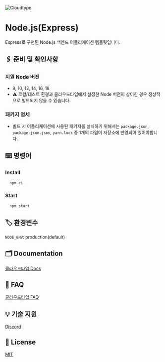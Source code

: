 
![Cloudtype](https://files.cloudtype.io/logo/cloudtype-logo-horizontal-black.png)


# Node.js(Express)

Express로 구현된 Node.js 백엔드 어플리케이션 템플릿입니다.
## 🖇️ 준비 및 확인사항

### 지원 Node 버전
- 8, 10, 12, 14, 16, 18
- ⚠️ 로컬/테스트 환경과 클라우드타입에서 설정한 Node 버전이 상이한 경우 정상적으로 빌드되지 않을 수 있습니다.

### 패키지 명세
- 빌드 시 어플리케이션에 사용된 패키지를 설치하기 위해서는 `package.json`, `package-json.json`, `yarn.lock` 중 1개의 파일이 저장소에 반영되어 있어야합니다.
## ⌨️ 명령어

### Install

```bash
  npm ci
```

### Start

```bash
  npm start
```


## 🏷️ 환경변수


`NODE_ENV`: production(default) 

## 🗂️ Documentation

[클라우드타입 Docs](https://docs.cloudtype.io/)


## 💬 FAQ

[클라우드타입 FAQ](https://help.cloudtype.io/guide/faq)
## 💡 기술 지원

[Discord](https://discord.gg/U7HX4BA6hu)


## 📄 License

[MIT](https://choosealicense.com/licenses/mit/)


